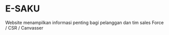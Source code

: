 # E-SAKU
Website menampilkan informasi penting bagi pelanggan dan tim sales
Force / CSR / Canvasser
